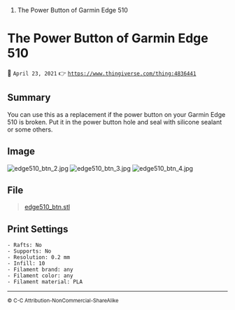 1. The Power Button of Garmin Edge 510

# The Power Button of Garmin Edge 510

📆 `April 23, 2021`
👉 [`https://www.thingiverse.com/thing:4836441`](https://www.thingiverse.com/thing:4836441)

## Summary

You can use this as a replacement if the power button on your Garmin Edge 510 is broken. Put it in the power button hole and seal with silicone sealant or some others.

## Image

![edge510_btn_2.jpg](../../_resources/85890237cedb42d688170f6b337c4b83.jpg)
![edge510_btn_3.jpg](../../_resources/53b9410415494e20b4dbbb60623ee662.jpg)
![edge510_btn_4.jpg](../../_resources/d003c47331654b7daef92b1503732de3.jpg)

## File

> [edge510_btn.stl](../../_resources/bc6d884476554765806413d969519594.stl)

## Print Settings

```
- Rafts: No
- Supports: No
- Resolution: 0.2 mm
- Infill: 10
- Filament brand: any
- Filament color: any
- Filament material: PLA
```

---

<small>© C-C Attribution-NonCommercial-ShareAlike</small>
